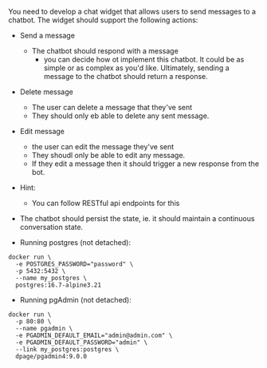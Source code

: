 You need to develop a chat widget that allows users to send messages to a chatbot. The widget should support the following actions:
* Send a message
    * The chatbot should respond with a message
        * you can decide how ot implement this chatbot. It could be as simple or as complex as you'd like. Ultimately, sending a message to the chatbot should return a response.
* Delete message
    * The user can delete a message that they've sent
    * They should only eb able to delete any sent message.
* Edit message
    * the user can edit the message they've sent
    * They shoudl only be able to edit any message.
    * If they edit a message then it should trigger a new response from the bot.

* Hint:
    * You can follow RESTful api endpoints for this
* The chatbot should persist the state, ie. it should maintain a continuous conversation state.


- Running postgres (not detached):
```
docker run \
  -e POSTGRES_PASSWORD="password" \
  -p 5432:5432 \
  --name my_postgres \
  postgres:16.7-alpine3.21
```

- Running pgAdmin (not detached):
```
docker run \
  -p 80:80 \
  --name pgadmin \
  -e PGADMIN_DEFAULT_EMAIL="admin@admin.com" \
  -e PGADMIN_DEFAULT_PASSWORD="admin" \
  --link my_postgres:postgres \
  dpage/pgadmin4:9.0.0
```
